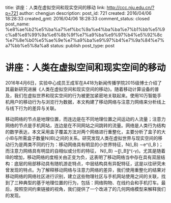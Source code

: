 title: 讲座：人类在虚拟空间和现实空间的移动
link: http://ccc.nju.edu.cn/?p=721
author: chengjun
description: 
post_id: 721
created: 2016/04/06 18:28:33
created_gmt: 2016/04/06 18:28:33
comment_status: closed
post_name: %e8%ae%b2%e5%ba%a7%ef%bc%9a%e4%ba%ba%e7%b1%bb%e5%9c%a8%e8%99%9a%e6%8b%9f%e7%a9%ba%e9%97%b4%e5%92%8c%e7%8e%b0%e5%ae%9e%e7%a9%ba%e9%97%b4%e7%9a%84%e7%a7%bb%e5%8a%a8
status: publish
post_type: post

# 讲座：人类在虚拟空间和现实空间的移动

2016年4月6日，实验中心成员王成军在A418为新闻传播学院2015级博士介绍了其最新研究进展《人类在虚拟空间和现实空间的移动》。随着移动计算设备的普及，我们在虚拟世界和现实空间的行为被更加紧密地关联起来。使用10万智能手机用户的移动行为与浏览行为数据，本文构建了移动网络与注意力网络来分析线上与线下行为的差异与关联。

移动网络的节点是地理位置，而连边是在不同地理位置之间运动的人流量；注意力网络的节点是手机网站，连边是在不同网站之间跳转的流量。网络是人类行为结构的数学表达，本文采用盒子覆盖方法对两个网络进行重整化，主要分析了盒子的大小lB与所需盒子数量N(lB)之间的关系。研究发现人类在虚拟世界与现实空间的移动行为是两类不同的行为：移动网络具有明显的小世界特征，N(l_B) ∼e^(l_B )；而注意力网络具有明显的自相似或分形的特征， N(l_B) ∼〖l_B〗^(-γ)。尤其是随着lB的增加，移动网络的度相关由正变为负，这表明了移动网络当中存在具有双层结构：底层的局部移动具有随机游走特点，中层结构具有异配特征，这是以往研究未曾发现的特点。为了解释移动网络与注意力网络的差异，我们使用重整化的结果对移动网络的网络社区进行识别，建立这些物理社区与手机网站使用之间的关联，找到了三种典型的基于地理位置的行为，包括：网络购物、在线约会和手机打车。最后，按照空间约束链接的视角，我们提供了一个改进了的几何网络模型来解释我们的发现。